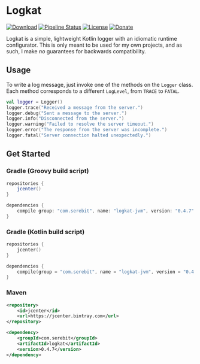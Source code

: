 # Logkat
[![Download][bintray]](https://bintray.com/serebit/public/logkat)
[![Pipeline Status][gitlab-ci]](https://gitlab.com/serebit/logkat/pipelines)
[![License][license]](https://www.apache.org/licenses/LICENSE-2.0.html)
[![Donate][paypal]](https://paypal.me/gdeadshot)

Logkat is a simple, lightweight Kotlin logger with an idiomatic runtime configurator. This is only meant to be used for my own projects, and as such, I make *no* guarantees for backwards compatibility.

## Usage
To write a log message, just invoke one of the methods on the `Logger` class. Each method corresponds to a different
`LogLevel`, from `TRACE` to `FATAL`.
```kotlin
val logger = Logger()
logger.trace("Received a message from the server.")
logger.debug("Sent a message to the server.")
logger.info("Disconnected from the server.")
logger.warning("Failed to resolve the server timeout.")
logger.error("The response from the server was incomplete.")
logger.fatal("Server connection halted unexpectedly.")
```

## Get Started
### Gradle (Groovy build script)
```gradle
repositories {
    jcenter()
}

dependencies {
    compile group: "com.serebit", name: "logkat-jvm", version: "0.4.7"
}
```
### Gradle (Kotlin build script)
```kts
repositories {
    jcenter()
}

dependencies {
    compile(group = "com.serebit", name = "logkat-jvm", version = "0.4.7")
}
```
### Maven
```xml
<repository>
    <id>jcenter</id>
    <url>https://jcenter.bintray.com</url>
</repository>
```
```xml
<dependency>
    <groupId>com.serebit</groupId>
    <artifactId>logkat</artifactId>
    <version>0.4.7</version>
</dependency>
```

[bintray]: https://api.bintray.com/packages/serebit/public/logkat/images/download.svg "Download from Bintray"
[gitlab-ci]: https://gitlab.com/serebit/logkat/badges/master/build.svg "Pipeline Status"
[license]: https://img.shields.io/badge/License-Apache%202.0-lightgrey.svg "License"
[paypal]: https://img.shields.io/badge/Donate-PayPal-blue.svg "Donate via PayPal"
